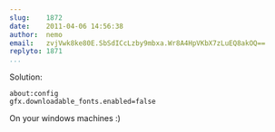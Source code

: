 ```yaml
---
slug:    1872
date:    2011-04-06 14:56:38
author:  nemo
email:   zvjVwk8ke80E.SbSdICcLzby9mbxa.Wr8A4HpVKbX7zLuEQ8akOQ==
replyto: 1871
...
```


Solution:

    about:config
    gfx.downloadable_fonts.enabled=false

On your windows machines :)
